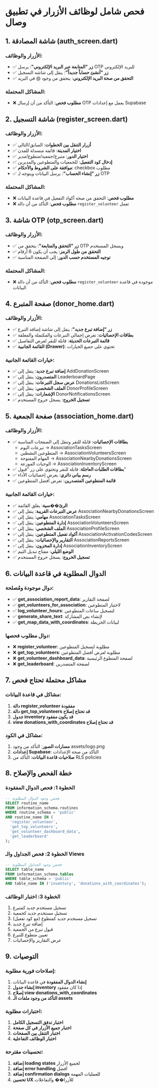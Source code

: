 # فحص شامل لوظائف الأزرار في تطبيق وصال

## 1. شاشة المصادقة (auth_screen.dart)

### الأزرار والوظائف:
- ✅ **زر "المتابعة عبر البريد الإلكتروني"**: يرسل OTP للبريد الإلكتروني
- ✅ **زر "أنشئ حساباً جديداً"**: ينقل إلى شاشة التسجيل
- ✅ **التحقق من صحة البريد الإلكتروني**: يتحقق من وجود @ في البريد

### المشاكل المحتملة:
- ❌ **مطلوب فحص**: التأكد من أن إرسال OTP يعمل مع إعدادات Supabase

## 2. شاشة التسجيل (register_screen.dart)

### الأزرار والوظائف:
- ✅ **أزرار التنقل بين الخطوات**: السابق/التالي
- ✅ **اختيار المدينة**: قائمة منسدلة للمدن
- ✅ **اختيار الدور**: متبرع/جمعية/متطوع/مدير
- ✅ **إدخال كود التفعيل**: للجمعيات والمتطوعين والمديرين
- ✅ **موافقة على الشروط والأحكام**: checkbox مطلوب
- ✅ **زر "إنشاء الحساب"**: يرسل البيانات ويتوجه لـ OTP

### المشاكل المحتملة:
- ❌ **مطلوب فحص**: التحقق من صحة أكواد التفعيل في قاعدة البيانات
- ❌ **مطلوب فحص**: التأكد من أن دالة `register_volunteer` تعمل

## 3. شاشة OTP (otp_screen.dart)

### الأزرار والوظائف:
- ✅ **زر "التحقق والمتابعة"**: يتحقق من OTP ويسجل المستخدم
- ✅ **التحقق من طول الرمز**: يجب أن يكون 6 أرقام
- ✅ **توجيه المستخدم حسب الدور**: إلى الصفحة المناسبة

### المشاكل المحتملة:
- ❌ **مطلوب فحص**: التأكد من أن دالة `register_volunteer` موجودة في قاعدة البيانات

## 4. صفحة المتبرع (donor_home.dart)

### الأزرار والوظائف:
- ✅ **زر "إضافة تبرع جديد"**: ينقل إلى شاشة إضافة التبرع
- ✅ **بطاقات الإحصائيات**: تعرض إجمالي التبرعات والمكتملة والمعلقة
- ✅ **قائمة التبرعات الحديثة**: قابلة للنقر لعرض التفاصيل
- ✅ **القائمة الجانبية (Drawer)**: تحتوي على جميع الخيارات

### خيارات القائمة الجانبية:
- ✅ **إضافة تبرع جديد**: ينقل إلى AddDonationScreen
- ✅ **المتصدرون**: ينقل إلى LeaderboardPage
- ✅ **عرض سجل التبرعات**: ينقل إلى DonationsListScreen
- ✅ **الملف الشخصي**: ينقل إلى DonorProfileScreen
- ✅ **الإشعارات**: ينقل إلى DonorNotificationsScreen
- ✅ **تسجيل الخروج**: يسجل خروج المستخدم

## 5. صفحة الجمعية (association_home.dart)

### الأزرار والوظائف:
- ✅ **بطاقات الإحصائيات**: قابلة للنقر وتنقل إلى الصفحات المناسبة
  - تبرعات اليوم → AssociationTasksScreen
  - المتطوعين النشطين → AssociationVolunteersScreen
  - المهام المفتوحة → AssociationNearbyDonationsScreen
  - الوجبات الموزعة → AssociationInventoryScreen
- ✅ **بطاقات الطلبات العاجلة**: قابلة للنقر وتحتوي على زر "قبول"
- ✅ **رسم بياني دائري**: يعرض إحصائيات الأداء
- ✅ **قائمة المتطوعين المتصدرين**: تعرض أفضل المتطوعين

### خيارات القائمة الجانبية:
- ✅ **الرئ��سية**: يغلق القائمة
- ✅ **عرض التبرعات القريبة**: ينقل إلى AssociationNearbyDonationsScreen
- ✅ **مهامي**: ينقل إلى AssociationTasksScreen
- ✅ **إدارة المتطوعين**: ينقل إلى AssociationVolunteersScreen
- ✅ **الملف الشخصي**: ينقل إلى AssociationProfileScreen
- ✅ **أكواد تفعيل المتطوعين**: ينقل إلى AssociationActivationCodesScreen
- ✅ **التقارير والإحصائيات**: ينقل إلى AssociationReportsScreen
- ✅ **إدارة المخزون**: ينقل إلى AssociationInventoryScreen
- ✅ **الوضع الليلي**: مفتاح تبديل الثيم
- ✅ **تسجيل الخروج**: يسجل خروج المستخدم

## 6. الدوال المطلوبة في قاعدة البيانات

### دوال موجودة ومُصلحة:
- ✅ **get_association_report_data**: لصفحة التقارير
- ✅ **get_volunteers_for_association**: لاختيار المتطوعين
- ✅ **log_volunteer_hours**: لتسجيل ساعات المتطوعين
- ✅ **generate_share_text**: لإنشاء نص المشاركة
- ✅ **get_map_data_with_coordinates**: لبيانات الخريطة

### دوال مطلوب فحصها:
- ❌ **register_volunteer**: مطلوبة لتسجيل المتطوعين
- ❌ **get_top_volunteers**: مطلوبة لعرض أفضل المتطوعين
- ❌ **get_volunteer_dashboard_data**: لصفحة المتطوع الرئيسية
- ❌ **get_leaderboard**: لصفحة المتصدرين

## 7. مشاكل محتملة تحتاج فحص

### مشاكل في قاعدة البيانات:
1. **دالة register_volunteer مفقودة**
2. **دالة get_top_volunteers قد تحتاج إصلاح**
3. **جدول inventory قد يكون مفقود**
4. **view donations_with_coordinates قد تحتاج إصلاح**

### مشاكل في الكود:
1. **مسارات الصور**: التأكد من وجود assets/logo.png
2. **إعدادات Supabase**: التأكد من صحة الإعدادات
3. **صلاحيات قاعدة البيانات**: التأكد من RLS policies

## 8. خطة الفحص والإصلاح

### الخطوة 1: فحص الدوال المفقودة
```sql
-- فحص وجود الدوال المطلوبة
SELECT routine_name 
FROM information_schema.routines 
WHERE routine_schema = 'public' 
AND routine_name IN (
  'register_volunteer',
  'get_top_volunteers', 
  'get_volunteer_dashboard_data',
  'get_leaderboard'
);
```

### الخطوة 2: فحص الجداول والـ Views
```sql
-- فحص وجود الجداول المطلوبة
SELECT table_name 
FROM information_schema.tables 
WHERE table_schema = 'public' 
AND table_name IN ('inventory', 'donations_with_coordinates');
```

### الخطوة 3: اختبار الوظائف
1. تسجيل مستخدم جديد كمتبرع
2. تسجيل مستخدم جديد كجمعية
3. تسجيل مستخدم جديد كمتطوع (مع كود تفعيل)
4. إضافة تبرع جديد
5. قبول تبرع من الجمعية
6. تعيين متطوع للتبرع
7. عرض التقارير والإحصائيات

## 9. التوصيات

### إصلاحات فورية مطلوبة:
1. **إنشاء الدوال المفقودة** في قاعدة البيانات
2. **إنشاء جدول inventory** إذا كان مفقود
3. **إصلاح view donations_with_coordinates**
4. **التأكد من وجود ملفات الـ assets**

### اختبارات مطلوبة:
1. **اختبار تدفق التسجيل الكامل**
2. **اختبار جميع الأزرار في كل صفحة**
3. **اختبار التنقل بين الصفحات**
4. **اختبار الوظائف التفاعلية**

### تحسينات مقترحة:
1. **إضافة loading states** لجميع الأزرار
2. **إضافة error handling** أفضل
3. **إضافة confirmation dialogs** للعمليات المهمة
4. **تحسين UX** للأزرا�� والتفاعلات
